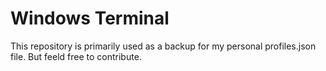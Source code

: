 # Windows Terminal
 This repository is primarily used as a backup for my personal profiles.json file. But feeld free to contribute.
